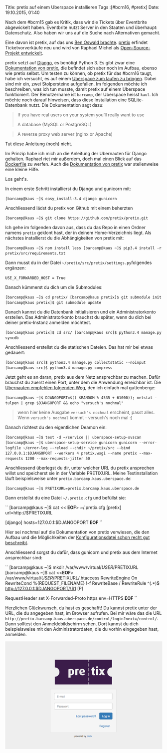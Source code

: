 Title: pretix auf einem Uberspace installieren
Tags :[#bcrn16, #pretix]
Date: 19.10.2015, 01:40

Nach dem #bcrn15 gab es Kritik, dass wir die Tickets über Eventbrite abgewickelt haben. Eventbrite nutzt Server in den Staaten und überhaupt: Datenschutz. Also haben wir uns auf die Suche nach Alternativen gemacht. 

Eine davon ist pretix, auf das uns [Ben Oswald brachte](https://twitter.com/_nazco_/status/611583006302695426). [pretix](http://pretix.eu) erfindet Ticketvorverkäufe neu und wird von Raphael Michel als [Open-Source-Projekt entwickelt](https://github.com/pretix/pretix).

pretix setzt auf [Django](https://www.djangoproject.com), es benötigt Python 3. Es gibt zwar eine [Dokumentation von pretix](http://docs.pretix.eu/en/latest/index.html), die befindet sich aber noch im Aufbau, ebenso wie pretix selbst. Um testen zu können, ob pretix für das #bcrn16 taugt, habe ich versucht, es auf einem [Uberspace zum laufen zu bringen](https://wiki.uberspace.de/cool:django). Dabei sind mir ein, zwei Stolpersteine aufgefallen. Im folgenden möchte ich beschreiben, was ich tun musste, damit pretix auf einem Uberspace funktioniert. Der Benutzername ist `barcamp`, der  Uberspace heisst `kaul`. Ich möchte noch darauf hinweisen, dass diese Installation eine SQLite-Datenbank nutzt. Die Dokumentation sagt dazu:

> If you have real users on your system you’ll really want to use
>
> A database (MySQL or PostgreSQL)

> A reverse proxy web server (nginx or Apache)

Tut diese Anleitung (noch) nicht.

Im Prinzip habe ich mich an die Anleitung der Ubernauten für Django gehalten. Raphael riet mir außerdem, doch mal einen Blick auf das [Dockerfile](https://github.com/pretix/pretix/tree/master/deployment/docker/standalone) zu werfen. Auch die [Dokumentation von pretix](http://docs.pretix.eu/en/latest/index.html) war stellenweise eine kleine Hilfe.

Los geht's.

In einem erste Schritt installierst du Django und gunicorn mit:

``
[barcamp@kaus ~]$ easy_install-3.4 django gunicorn
``

Anschliessend lädst du pretix von Github mit einem beherzten 

``
[barcamp@kaus ~]$ git clone https://github.com/pretix/pretix.git
``

Ich gehe im folgenden davon aus, dass du das Repo in einen Ordner namens `pretix` geklont hast, der in deinem Home-Verzeichnis liegt. Als nächstes installierst du die Abhängigkeiten von pretix mit:

``
[barcamp@kaus ~]$ npm install less
[barcamp@kaus ~]$ pip3.4 install -r pretix/src/requirements.txt
``

Dann musst du in der Datei `~/pretix/src/pretix/settings.py`folgendes ergänzen:

``
USE_X_FORWARDED_HOST = True
``

Danach kümmerst du dich um die Submodules:

``
[barcamp@kaus ~]$ cd pretix/
[barcamp@kaus pretix]$ git submodule init
[barcamp@kaus pretix]$ git submodule update
``

Danach kannst du die Datenbank initialisieren und ein Administratorkonto erstellen. Das Administratorkonto brauchst du später, wenn du dich bei deiner pretix-Instanz anmelden möchtest.

``
[barcamp@kaus pretix]$ cd src/
[barcamp@kaus src]$ python3.4 manage.py syncdb
``

Anschliessend erstellst du die statischen Dateien. Das hat mir bei etwas gedauert:

``
[barcamp@kaus src]$ python3.4 manage.py collectstatic --noinput
[barcamp@kaus src]$ python3.4 manage.py compress
``

Jetzt geht es an daran, pretix aus dem Netz ansprechbar zu machen. Dafür brauchst du zuerst einen Port, unter dem die Anwendung erreichbar ist. Die [Ubernauten empfehlen folgenden Weg](https://wiki.uberspace.de/cool:django#deamon_einrichten), den ich einfach mal guttenberge:

``
[barcamp@kaus ~]$ DJANGOPORT=$(( $RANDOM % 4535 + 61000)); netstat -tulpen | grep $DJANGOPORT && echo "versuch's nochmal"
``

>  wenn hier keine Ausgabe `versuch's nochmal` erscheint, passt alles. Wenn `versuch's nochmal` kommt - versuch's noch mal :)

Danach richtest du den eigentlichen Deamon ein:

``
[barcamp@kaus ~]$ test -d ~/service || uberspace-setup-svscan
[barcamp@kaus ~]$ uberspace-setup-service gunicorn gunicorn --error-logfile ~/error-log --reload --chdir ~/pretix/src --bind 127.0.0.1:$DJANGOPORT --workers 4 pretix.wsgi --name pretix --max-requests 1200 --max-requests-jitter 50
``

Anschliessend überlegst du dir, unter welcher URL du pretix ansprechen willst und speicherst sie in der Variable PRETIXURL. Meine Testinstallation läuft beispielsweise unter `pretix.barcamp.kaus.uberspace.de`:

``
[barcamp@kaus ~]$ PRETIXURL=pretix.barcamp.kaus.uberspace.de
``

Dann erstellst du eine Datei `~/.pretix.cfg` und befüllst sie:

``
[barcamp@kaus ~]$ cat << __EOF__> ~/.pretix.cfg
[pretix]
url=http://$PRETIXURL

[django]
hosts=127.0.0.1:$DJANGOPORT
__EOF__
``

Hier sei nochmal auf die Dokumentation von pretix verwiesen, die den Aufbau und die Möglichkeiten der [Konfigurationsdatei schon recht gut beschreibt](http://docs.pretix.eu/en/latest/admin/config.html).

Anschliessend sorgst du dafür, dass gunicorn und pretix aus dem Internet ansprechbar sind:

``
[barcamp@kaus ~]$ mkdir /var/www/virtual/$USER/$PRETIXURL
[barcamp@kaus ~]$ cat <<__EOF__> /var/www/virtual/$USER/$PRETIXURL/.htaccess
RewriteEngine On
RewriteCond %{REQUEST_FILENAME} !-f
RewriteBase /
RewriteRule ^(.*)$ http://127.0.0.1:$DJANGOPORT/\$1 [P]
 
RequestHeader set X-Forwarded-Proto https env=HTTPS
__EOF__
``

Herzlichen Glückwunsch, du hast es geschafft! Du kannst pretix unter der URL, die du angegeben hast, im Browser aufrufen. Bei mir wäre das die URL `http://pretix.barcamp.kaus.uberspace.de/control/login?next=/control/`. Dann solltest den Anmeldebildschirm sehen. Dort kannst du dich beispielsweise mit den Administratordaten, die du vorhin eingegeben hast, anmelden.

![Anmeldebildschirm von pretix](/img/IMG_99.png)